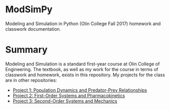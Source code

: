 # ModSimPy
Modeling and Simulation in Python (Olin College Fall 2017) homework and classwork documentation.
# Summary
Modeling and Simulation is a standard first-year course at Olin College of Engineering. The textbook, as well as my work for the course in terms of classwork and homework, exists in this repository. My projects for the class are in other repositories:
* [Project 1: Population Dynamics and Predator-Prey Relationships](https://github.com/anushadatar/oh-barnacles)
* [Project 2: First-Order Systems and Pharmacokinetics](https://github.com/anushadatar/bac_project)
* [Project 3: Second-Order Systems and Mechanics](https://github.com/anushadatar/apPROXimation)

